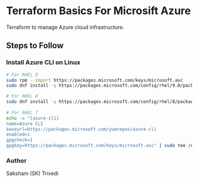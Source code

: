 # Terraform Basics For Microsift Azure

Terraform to manage Azure cloud infrastructure.

## Steps to Follow

### Install Azure CLI on Linux

```bash
# For RHEL 9
sudo rpm --import https://packages.microsoft.com/keys/microsoft.asc
sudo dnf install -y https://packages.microsoft.com/config/rhel/9.0/packages-microsoft-prod.rpm

# For RHEL 8
sudo dnf install -y https://packages.microsoft.com/config/rhel/8/packages-microsoft-prod.rpm
 
# For RHEL 7 
echo -e "[azure-cli]
name=Azure CLI
baseurl=https://packages.microsoft.com/yumrepos/azure-cli
enabled=1
gpgcheck=1
gpgkey=https://packages.microsoft.com/keys/microsoft.asc" | sudo tee /etc/yum.repos.d/azure-cli.repo
```

### Author

Saksham (SK) Trivedi
